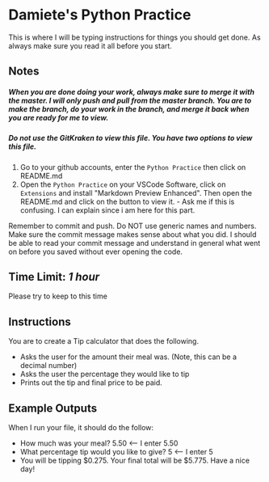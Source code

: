 # Damiete's Python Practice

This is where I will be typing instructions for things you should get done. As always make sure you read it
all before you start.

## Notes

##### When you are done doing your work, always make sure to merge it with the master. I will only push and pull from the master branch. You are to make the branch, do your work in the branch, and merge it back when you are ready for me to view.

##### Do not use the GitKraken to view this file. You have two options to view this file.

1. Go to your github accounts, enter the `Python Practice` then click on README.md
2. Open the `Python Practice` on your VSCode Software, click on `Extensions` and install "Markdown Preview Enhanced". Then open the README.md and click on the button to view it. - Ask me if this is confusing. I can explain since i am here for this part.

Remember to commit and push. Do NOT use generic names and numbers. Make sure the commit message makes sense about what you did. I should be able to read your commit message and understand in general what went on before you saved without ever opening the code.

## Time Limit: _1 hour_

Please try to keep to this time

## Instructions

You are to create a Tip calculator that does the following.

- Asks the user for the amount their meal was. (Note, this can be a decimal number)
- Asks the user the percentage they would like to tip
- Prints out the tip and final price to be paid.

## Example Outputs

When I run your file, it should do the follow:

- How much was your meal? 5.50 <-- I enter 5.50
- What percentage tip would you like to give? 5 <-- I enter 5
- You will be tipping $0.275. Your final total will be $5.775. Have a nice day!
